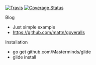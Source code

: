 [![Travis](https://img.shields.io/travis/rust-lang/rust.svg)](https://api.travis-ci.org/zainul-ma/blog.svg?branch=master)
[![Coverage Status](https://coveralls.io/repos/github/zainul-ma/blog/badge.svg?branch=master)](https://coveralls.io/github/zainul-ma/blog?branch=master)

Blog
- Just simple example
- https://github.com/mattn/goveralls

Installation
- go get github.com/Masterminds/glide
- glide install

